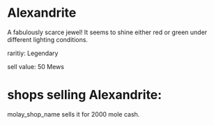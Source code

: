 # Alexandrite

A fabulously scarce jewel! It seems to shine either red or green under different lighting conditions.

raritiy: Legendary

sell value: 50 Mews

# shops selling Alexandrite:

molay_shop_name sells it for 2000 mole cash.